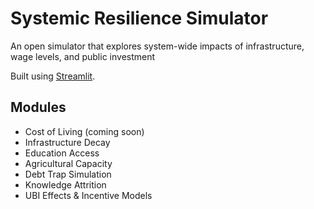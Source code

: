 # Systemic Resilience Simulator

An open simulator that explores system-wide impacts of infrastructure, wage levels, and public investment

Built using [Streamlit](https://streamlit.io).

## Modules
- Cost of Living (coming soon)
- Infrastructure Decay
- Education Access
- Agricultural Capacity
- Debt Trap Simulation
- Knowledge Attrition
- UBI Effects & Incentive Models
